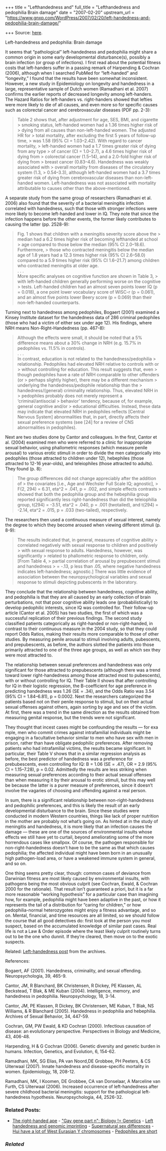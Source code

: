 +++
title = "Lefthandedness and"
full_title = "Lefthandedness and pedophilia Brain damage"
date = "2007-02-20"
upstream_url = "https://www.gnxp.com/WordPress/2007/02/20/left-handedness-and-pedophilia-brain-damage/"

+++
Source: [here](https://www.gnxp.com/WordPress/2007/02/20/left-handedness-and-pedophilia-brain-damage/).

Left-handedness and pedophilia: Brain damage

It seems that “pathological” left-handedness and pedophilia might share a common origin in some early developmental disturbance(s), possibly a brain infection (or group of infections). I first read about the potential fitness costs that left-handers suffer in a passing remark of Harpending & Cochran (2006), although when I searched PubMed for “left-handed” and “longevity,” I found that the results have been somewhat inconsistent. However, a new study in Epidemiology on longevity and handedness in a large, representative sample of Dutch women (Ramadhani et al. 2007) confirms the earlier reports of decreased longevity among left-handers. The Hazard Ratios for left-handers vs. right-handers showed that lefties were more likely to die of all causes, and even more so for specific causes such as colorectal cancer and cerebrovascular diseases (PDF pp. 2-3):

> Table 2 shows that, after adjustment for age, SES, BMI, and cigarette > smoking status, left-handed women had a 1.36 times higher risk of > dying from all causes than non-left-handed women. The adjusted HR for > total mortality, after excluding the first 5 years of follow-up time, > was 1.58 (95% CI = 1.03–2.42). With regard to cancer mortality, > left-handed women had a 1.7 times greater risk of dying from any type > of cancer (CI = 1.0–2.7), a 4.6 times higher risk of dying from > colorectal cancer (1.5–14), and a 2.0-fold higher risk of dying from > breast cancer (0.83–4.6). Handedness was weakly associated with > overall mortality from diseases of the circulatory system (1.3, > 0.54–3.3), although left-handed women had a 3.7 times greater risk of dying from cerebrovascular diseases than non-left-handed women. Left-handedness was not associated with mortality attributable to causes other than the above-mentioned.

A separate study from the same group of researchers (Ramadhani et al. 2006) also found that the severity of a bacterial meningitis infection correlated with handedness, such that those with stronger infections were more likely to become left-handed and lower in IQ. They note that since the infection happens before the other events, the former likely contributes to causing the latter (pp. 2528-9):

> Fig. 1 shows that children with a meningitis severity score above the > median had a 6.2 times higher risk of becoming lefthanded at school > age compared to those below the median (95% CI 2.0–18.6). Furthermore, > those who contracted meningitis below the median age of 1.8 years had a 12.3 times higher risk (95% CI 2.6–58.0) compared to a 5.9 times higher risk (95% CI 1.6–21.7) among children who contracted meningitis at older age.  
> . . .  
> More specific analyses on cognitive function are shown in Table 3, > with left-handed children generally performing worse on the cognitive > tests. Left-handed children had an almost seven points lower IQ (p = 0.018), a one point lower vocabulary score of WISC-r (p = 0.061), and an almost five points lower Beery score (p = 0.069) than their non-left-handed counterparts.

Turning next to handedness among pedophiles, Bogaert (2001) examined a Kinsey Institute dataset for the handedness data of 286 criminal pedophiles (those who had a victim of either sex under age 12). His findings, where NRH means Non-Right-Handedness (pp. 467-8):

> Although the effects were small, it should be noted that a 5% difference means about a 30% change in NRH (e.g. 15.7% in pedophiles vs. 11.5% in controls).  
> . . .  
> In contrast, education is not related to the handedness/pedophilia > relationship. Pedophiles had elevated NRH relative to controls with or > without controlling for education. This result suggests that, even > though pedophiles have a rate of NRH comparable to other offenders (or > perhaps slightly higher), there may be a different mechanism > underlying the handedness/pedophile relationship than the > handedness/(general) criminality relationship. Thus, elevated NRH in > pedophiles probably does not merely represent a ‘criminal/antisocial > behavior’ tendency, because of, for example, general cognitive and/or > educational difficulties. Instead, these data may indicate that elevated NRH in pedophiles reflects \[Central Nervous System\] abnormalities that, in part, directly affects their sexual preference systems (see \[24\] for a review of CNS abnormalities in pedophiles).

Next are two studies done by Cantor and colleagues. In the first, Cantor et al. (2004) examined men who were referred to a clinic for inappropriate sexual behavior, using phallometric responses (which measure penile arousal) to various erotic stimuli in order to divide the men categorically into pedophiles (those attracted to children under 12), hebephiles (those attracted to 12-16 year-olds), and teleiophiles (those attracted to adults). They found (p. 8):

> The group differences did not change appreciably after the addition of > the covariates \[i.e., Age and Wechsler Full Scale IQ; agnostic\], > F(2, 294) = 6.31, eta^2 = .041, p = .002, and simple effects contrasts > showed that both the pedophilia group and the hebephilia group reported significantly less right-handedness than did the teleiophilia group, t(294) = -3.51, eta^2 = .040, p = .001 (twotailed), and t(294) = -2.14, eta^2 = .015, p = .033 (two-tailed), respectively.

The researchers then used a continuous measure of sexual interest, namely the degree to which they become aroused when viewing different stimuli (p. 8-9):

> The results indicated that, in general, measures of cognitive ability > correlated negatively with sexual response to children and positively > with sexual response to adults. Handedness, however, was significantly > related to phallometric response to children, only. \[From Table 4, > partial correlation of arousal by prepubescent stimuli and handedness > = -.13, p less than .05, where negative handedness indicates left-handedness; agnostic.\] There was little evidence of association between the neuropsychological variables and sexual response to stimuli depicting pubescents in the laboratory.

They conclude that the relationship between handedness, cognitive ability, and pedophilia is that they are all caused by an early collection of brain perturbations, not that poor cognitive ability leads one (probabilistically) to develop pedophilic interests, since IQ was controlled for. Their follow-up article (Cantor et al. 2005) has two studies, the first of which was a successful replication of their previous findings. The second study classified patients categorically as right-handed or non-right-handed, in contrast to their continuous measure in the 2004 study, so that they could report Odds Ratios, making their results more comparable to those of other studies. By measuring penile arousal to stimuli involving adults, pubescents, and prepubescents, as before, the authors slotted the patients into those primarily attracted to one of the three age groups, as well as which sex they were most attracted to.

The relationship between sexual preferences and handedness was only significant for those attracted to prepubescents (although there was a trend toward lower right-handedness among those attracted most to pubescents), with or without controlling for IQ. Their Table II shows that after controlling for IQ in their logistic regression, the B-coefficient for age preference in predicting handedness was 1.26 (SE = .34), and the Odds Ratio was 3.54 (95% CI = 1.84–6.81), p = 0.0002. Next the researchers categorized the patients based not on their penile response to stimuli, but on their actual sexual offenses against others, again sorting by age and sex of the victim. At first, there was a trend in the same direction as the results obtained from measuring genital response, but the trends were not significant.

They thought that incest cases might be confounding the results — for exa  
mple, men who commit crimes against intrafamilial individuals might be engaging in a facultative behavior similar to men who have sex with men in prison, rather than have obligate pedophilic preferences. After removing patients who had intrafamilial victims, the results became significant. In particular, their Table V shows that in a similar regression analysis as before, the best predictor of handedness was a preference for prebubescents, even controlling for IQ: B = 1.06 (SE = .47), OR = 2.9 (95% CI = 1.15–7.28), p = 0.02. Admittedly the results are less striking when measuring sexual preferences according to their actual sexual offenses than when measuring it by their arousal to erotic stimuli, but this may well be because the latter is a purer measure of preferences, since it doesn’t involve the vagaries of choosing and offending against a real person.

In sum, there is a significant relationship between non-right-handedness and pedophilic preferences, and this is likely the result of an early developmental disturbance to the brain. Since these studies were conducted in modern Western countries, things like lack of proper nutrition in the mother are probably not what’s going on. As hinted at in the study of meningitis and handedness, it is more likely that an infection causes the damage — these are one of the sources of environmental insults whose effects we still have yet to curtail, beyond ameliorating some of the more horrendous cases like smallpox. Of course, the pathogen responsible for non-right-handedness doesn’t have to be the same as that which causes pedophilia; the affected individual might have been born in an unusually high pathogen-load area, or have a weakened immune system in general, and so on.

One thing seems pretty clear, though: common cases of deviance from Darwinian fitness are most likely caused by environmental insults, with pathogens being the most obvious culprit (see Cochran, Ewald, & Cochran 2000 for the rationale). That result isn’t guaranteed a priori, but it is a far more reasonable “working hypothesis” for a particular case than imagining how, for example, pedophilia might have been adaptive in the past, or how it represents the tail of a distribution for “caring for children,” or how pedophilia-normal heterozygotes might enjoy a fitness advantage, and so on. Mental, financial, and time resources are all limited, so we should follow the course that all good detectives do: first look at the person you most suspect, based on the accumulated knowledge of similar past cases. Real life is not a Law & Order episode where the least likely culprit routinely turns out to be the one who dunnit. If they’re cleared, then move on to the exotic suspects.

Related: [Left-handedness post](https://www.gnxp.com/MT2/archives/000191.html) from the archives.

References:

Bogaert, AF (2001). Handedness, criminality, and sexual offending. Neuropsychologia, 39, 465-9.

Cantor, JM, R Blanchard, BK Christensen, R Dickey, PE Klassen, AL Beckstead, T Blak, & ME Kuban (2004). Intelligence, memory, and handedness in pedophilia. Neuropsychology, 18, 3-14.

Cantor, JM, PE Klassen, R Dickey, BK Christensen, ME Kuban, T Blak, NS Williams, & R Blanchard (2005). Handedness in pedophilia and hebephilia. Archives of Sexual Behavior, 34, 447-59.

Cochran, GM, PW Ewald, & KD Cochran (2000). Infectious causation of disease: an evolutionary perspective. Perspectives in Biology and Medicine, 43, 406-48.

Harpending, H & G Cochran (2006). Genetic diversity and genetic burden in humans. Infection, Genetics, and Evolution, 6, 154-62.

Ramadhani, MK, SG Elias, PA van Noord,DE Grobbee, PH Peeters, & CS Uiterwaal (2007). Innate handedness and disease-specific mortality in women. Epidemiology, 18, 208-12.

Ramadhani, MK, I Koomen, DE Grobbee, CA van Donselaar, A Marceline van Furth, CS Uiterwaal (2006). Increased occurrence of left-handedness after severe childhood bacterial meningitis: support for the pathological left-handedness hypothesis. Neuropsychologia, 44, 2526-32.

### Related Posts:

- [The right-handed
  ape](https://www.gnxp.com/WordPress/2009/09/15/the-right-handed-ape/) - ["Gay gene part n": Biology !=
  Genetics](https://www.gnxp.com/WordPress/2007/11/08/gay-gene-part-n-biology-genetics/) - [Left handedness and genomic
  imprinting](https://www.gnxp.com/WordPress/2007/08/05/left-handedness-and-genomic-imprinting/) - [Supernatural sex
  differences](https://www.gnxp.com/WordPress/2008/04/17/supernatural-sex-differences/) - [Hui have a lot of West Eurasian Y
  chromosomes](https://www.gnxp.com/WordPress/2018/05/01/hui-have-a-lot-of-west-eurasian-y-chromosomes/) - [Pedophiles are
  short](https://www.gnxp.com/WordPress/2007/10/22/pedophiles-are-short/)

### *Related*

[](https://www.addtoany.com/add_to/facebook?linkurl=https%3A%2F%2Fwww.gnxp.com%2FWordPress%2F2007%2F02%2F20%2Fleft-handedness-and-pedophilia-brain-damage%2F&linkname=Left-handedness%20and%20pedophilia%3A%20Brain%20damage "Facebook")[](https://www.addtoany.com/add_to/twitter?linkurl=https%3A%2F%2Fwww.gnxp.com%2FWordPress%2F2007%2F02%2F20%2Fleft-handedness-and-pedophilia-brain-damage%2F&linkname=Left-handedness%20and%20pedophilia%3A%20Brain%20damage "Twitter")[](https://www.addtoany.com/add_to/email?linkurl=https%3A%2F%2Fwww.gnxp.com%2FWordPress%2F2007%2F02%2F20%2Fleft-handedness-and-pedophilia-brain-damage%2F&linkname=Left-handedness%20and%20pedophilia%3A%20Brain%20damage "Email")[](https://www.addtoany.com/share)
